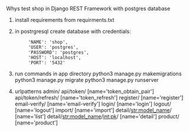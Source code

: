 Whys test shop in Django REST Framework with postgres database

1. install requirements from requirments.txt

2. in postrgresql create database with credentials:

            'NAME': 'shop',
            'USER': 'postgres',
            'PASSWORD': 'postgres',
            'HOST': 'localhost',
            'PORT': '5432'

3. run commands in app directory 
            python3 manage.py makemigrations
            python3 manage.py migrate
            python3 manage.py runserver

4. urlpatterns
            admin/
            api/token/ [name='token_obtain_pair']
            api/token/refresh/ [name='token_refresh']
            register/ [name='register']
            email-verify/ [name='email-verify']
            login/ [name='login']
            logout/ [name='logout']
            import/ [name='import']
            detail/<str:model_name>/ [name='list']
            detail/<str:model_name>/<int:pk>/ [name='detail']
            product/ [name='product']




